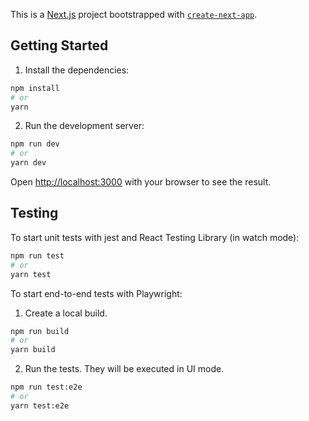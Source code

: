 This is a [Next.js](https://nextjs.org/) project bootstrapped with [`create-next-app`](https://github.com/vercel/next.js/tree/canary/packages/create-next-app).

## Getting Started

1. Install the dependencies:

```bash
npm install
# or
yarn
```

2. Run the development server:

```bash
npm run dev
# or
yarn dev
```

Open [http://localhost:3000](http://localhost:3000) with your browser to see the result.


## Testing

To start unit tests with jest and React Testing Library (in watch mode):

```bash
npm run test
# or
yarn test
```

To start end-to-end tests with Playwright:

1. Create a local build.
```bash
npm run build
# or
yarn build
```
2. Run the tests. They will be executed in UI mode.
```bash
npm run test:e2e
# or
yarn test:e2e
```